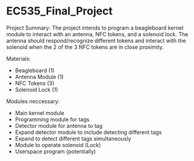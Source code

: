 # EC535_Final_Project

Project Summary:
The project intends to program a beagleboard kernel module to interact with an antenna, NFC tokens, and
a solenoid lock. The antenna should respond/recognize different tokens and interact with the solenoid
when the 2 of the 3 NFC tokens are in close proximity.

Materials:
- Beagleboard (1)
- Antenna Module (1)
- NFC Tokens (3) 
- Solenoid Lock (1)

Modules neccessary:
- Main kernel module
- Programming module for tags
- Detector module for antenna to tag
- Expand detector module to include detecting different tags
- Expand to detect different tags simultaneously
- Module to operate solenoid (Lock)
- Userspace program (potentially)


